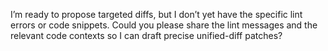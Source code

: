 I’m ready to propose targeted diffs, but I don’t yet have the specific lint errors or code snippets. Could you please share the lint messages and the relevant code contexts so I can draft precise unified-diff patches?